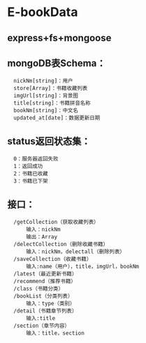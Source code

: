 # E-bookData
express+fs+mongoose  
--
mongoDB表Schema：  
---
	  nickNm[string]：用户  
	  store[Array]：书籍收藏列表  
	  imgUrl[string]：背景图  
	  title[string]：书籍拼音名称  
	  bookNm[string]：中文名  
	  updated_at[date]：数据更新日期  
status返回状态集： 
---
	  0：服务器返回失败  
	  1：返回成功  
	  2：书籍已收藏  
	  3：书籍已下架  
接口：  
---
	  /getCollection（获取收藏列表）  
		  输入：nickNm  
		  输出：Array  
	  /delectCollection（删除收藏书籍）  
		  输入：nickNm，delectall（删除列表）  
	  /saveCollection（收藏书籍）  
		  输入:name（用户），title，imgUrl，bookNm  
	  /latest（最近更新书籍）  
	  /recommend（推荐书籍）  
	  /class（书籍分类）  
	  /bookList（分类列表）  
		  输入：type（类别）  
	  /detail（书籍章节列表）  
		  输入:title  
	  /section（章节内容）  
		  输入：title，section  
		
